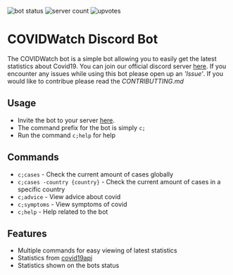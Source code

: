 ![bot status](https://top.gg/api/widget/status/708929935443492995.svg) 
![server count](https://top.gg/api/widget/servers/708929935443492995.svg?noavatar=true) 
![upvotes](https://top.gg/api/widget/upvotes/708929935443492995.svg?noavatar=true) 

# COVIDWatch Discord Bot
The COVIDWatch bot is a simple bot allowing you to easily get the latest statistics about Covid19. You can join our official discord server [here](discord.gg/7TqeUHE). If you encounter any issues while using this bot please open up an *'Issue'*. If you would like to contribue please read the *CONTRIBUTTING.md*

## Usage
- Invite the bot to your server [here](https://discord.com/api/oauth2/authorize?client_id=708929935443492995&permissions=67584&scope=bot).
- The command prefix for the bot is simply `c;`
- Run the command `c;help` for help

## Commands
- `c;cases`   -   Check the current amount of cases globally
- `c;cases -country {country}`   -   Check the current amount of cases in a specific country
- `c;advice`   -   View advice about covid
- `c;symptoms`   -   View symptoms of covid
- `c;help`   -   Help related to the bot

## Features
- Multiple commands for easy viewing of latest statistics
- Statistics from [covid19api](https://covid19api.com/)
- Statistics shown on the bots status
